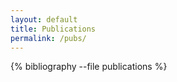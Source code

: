 ```yaml
---
layout: default
title: Publications
permalink: /pubs/
---
```


{% bibliography --file publications %}
